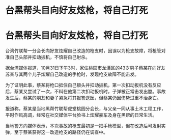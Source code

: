 # 台黑帮头目向好友炫枪，将自己打死

# 台黑帮头目向好友炫枪，将自己打死

台湾竹联帮一分会长向好友炫耀自己改造的枪支时，因误以为枪支故障，将枪管对准自己头部并扣动扳机，不慎将自己射杀。

据台湾媒体报道，10月31日下午3时，家住桃园市龙潭区的43岁男子蔡某在向好友苏某与其两个儿子炫耀自己改造的手枪时，发现枪支故障不能击发。

为了证明此事，蔡某将枪口抵住自己额头并扣动扳机，第一次扣动扳机没有反应后，蔡某又尝试了一次，不料在他第二次扣动扳机时，子弹被正常击发出膛。事故发生后，蔡某的朋友和妻子紧急将其报警送医，但蔡某仍因伤势过重不治身亡。

报道称，蔡某是当地黑帮竹联帮虎堂桃园分会长，与父亲一同从事土木工程工作，平时作风高调，经常在社交媒体平台脸书上炫耀豪车及身在黑帮的日常生活。

当地警方向媒体表示，本次事故的枪支最初是一把手枪模型，但在改造后可发射实弹，至于蔡某获得这一改造枪支的路径仍在调查中。

